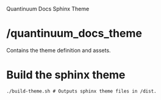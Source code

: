 Quantinuum Docs Sphinx Theme

# /quantinuum_docs_theme 
Contains the theme definition and assets.



# Build the sphinx theme
`./build-theme.sh # Outputs sphinx theme files in /dist.`
